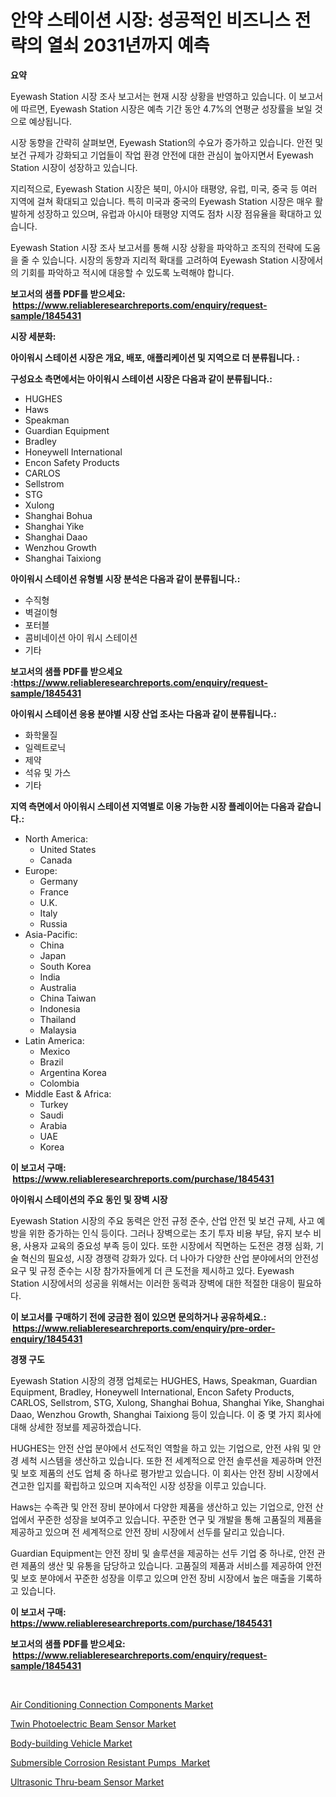 <p><h1>안약 스테이션 시장: 성공적인 비즈니스 전략의 열쇠 2031년까지 예측</h1></p><p><strong>요약</strong></p>
<p><p>Eyewash Station 시장 조사 보고서는 현재 시장 상황을 반영하고 있습니다. 이 보고서에 따르면, Eyewash Station 시장은 예측 기간 동안 4.7%의 연평균 성장률을 보일 것으로 예상됩니다. </p><p>시장 동향을 간략히 살펴보면, Eyewash Station의 수요가 증가하고 있습니다. 안전 및 보건 규제가 강화되고 기업들이 작업 환경 안전에 대한 관심이 높아지면서 Eyewash Station 시장이 성장하고 있습니다. </p><p>지리적으로, Eyewash Station 시장은 북미, 아시아 태평양, 유럽, 미국, 중국 등 여러 지역에 걸쳐 확대되고 있습니다. 특히 미국과 중국의 Eyewash Station 시장은 매우 활발하게 성장하고 있으며, 유럽과 아시아 태평양 지역도 점차 시장 점유율을 확대하고 있습니다. </p><p>Eyewash Station 시장 조사 보고서를 통해 시장 상황을 파악하고 조직의 전략에 도움을 줄 수 있습니다. 시장의 동향과 지리적 확대를 고려하여 Eyewash Station 시장에서의 기회를 파악하고 적시에 대응할 수 있도록 노력해야 합니다.</p></p>
<p><strong>보고서의 샘플 PDF를 받으세요: &nbsp;<a href="https://www.reliableresearchreports.com/enquiry/request-sample/1845431">https://www.reliableresearchreports.com/enquiry/request-sample/1845431</a></strong></p>
<p><strong>시장 세분화:</strong></p>
<p><strong> 아이워시 스테이션 시장은 개요, 배포, 애플리케이션 및 지역으로 더 분류됩니다. :</strong></p>
<p><strong>구성요소 측면에서는 아이워시 스테이션 시장은 다음과 같이 분류됩니다.:</strong></p>
<p><ul><li>HUGHES</li><li>Haws</li><li>Speakman</li><li>Guardian Equipment</li><li>Bradley</li><li>Honeywell International</li><li>Encon Safety Products</li><li>CARLOS</li><li>Sellstrom</li><li>STG</li><li>Xulong</li><li>Shanghai Bohua</li><li>Shanghai Yike</li><li>Shanghai Daao</li><li>Wenzhou Growth</li><li>Shanghai Taixiong</li></ul></p>
<p><strong> 아이워시 스테이션 유형별 시장 분석은 다음과 같이 분류됩니다.:</strong></p>
<p><ul><li>수직형</li><li>벽걸이형</li><li>포터블</li><li>콤비네이션 아이 워시 스테이션</li><li>기타</li></ul></p>
<p><strong>보고서의 샘플 PDF를 받으세요 :<a href="https://www.reliableresearchreports.com/enquiry/request-sample/1845431">https://www.reliableresearchreports.com/enquiry/request-sample/1845431</a></strong></p>
<p><strong> 아이워시 스테이션 응용 분야별 시장 산업 조사는 다음과 같이 분류됩니다.:</strong></p>
<p><ul><li>화학물질</li><li>일렉트로닉</li><li>제약</li><li>석유 및 가스</li><li>기타</li></ul></p>
<p><strong>지역 측면에서 아이워시 스테이션 지역별로 이용 가능한 시장 플레이어는 다음과 같습니다.:</strong></p>
<p><ul>
    <li>
        North America:
        <ul>
            <li>United States</li>
            <li>Canada</li>
        </ul>
    </li>
    <li>
        Europe:
        <ul>
            <li>Germany</li>
            <li>France</li>
            <li>U.K.</li>
            <li>Italy</li>
            <li>Russia</li>
        </ul>
    </li>
    <li>
        Asia-Pacific:
        <ul>
            <li>China</li>
            <li>Japan</li>
            <li>South Korea</li>
            <li>India</li>
            <li>Australia</li>
            <li>China Taiwan</li>
            <li>Indonesia</li>
            <li>Thailand</li>
            <li>Malaysia</li>
        </ul>
    </li>
    <li>
        Latin America:
        <ul>
            <li>Mexico</li>
            <li>Brazil</li>
            <li>Argentina Korea</li>
            <li>Colombia</li>
        </ul>
    </li>
    <li>
        Middle East & Africa:
        <ul>
            <li>Turkey</li>
            <li>Saudi</li>
            <li>Arabia</li>
            <li>UAE</li>
            <li>Korea</li>
        </ul>
    </li>
    </ul></p>
<p><strong>이 보고서 구매: &nbsp;<a href="https://www.reliableresearchreports.com/purchase/1845431">https://www.reliableresearchreports.com/purchase/1845431</a></strong></p>
<p><strong>아이워시 스테이션의 주요 동인 및 장벽 시장</strong></p>
<p><p>Eyewash Station 시장의 주요 동력은 안전 규정 준수, 산업 안전 및 보건 규제, 사고 예방을 위한 증가하는 인식 등이다. 그러나 장벽으로는 초기 투자 비용 부담, 유지 보수 비용, 사용자 교육의 중요성 부족 등이 있다. 또한 시장에서 직면하는 도전은 경쟁 심화, 기술 혁신의 필요성, 시장 경쟁력 강화가 있다. 더 나아가 다양한 산업 분야에서의 안전성 요구 및 규정 준수는 시장 참가자들에게 더 큰 도전을 제시하고 있다. Eyewash Station 시장에서의 성공을 위해서는 이러한 동력과 장벽에 대한 적절한 대응이 필요하다.</p></p>
<p><strong>이 보고서를 구매하기 전에 궁금한 점이 있으면 문의하거나 공유하세요.: &nbsp;<a href="https://www.reliableresearchreports.com/enquiry/pre-order-enquiry/1845431">https://www.reliableresearchreports.com/enquiry/pre-order-enquiry/1845431</a></strong></p>
<p><strong>경쟁 구도</strong></p>
<p><p>Eyewash Station 시장의 경쟁 업체로는 HUGHES, Haws, Speakman, Guardian Equipment, Bradley, Honeywell International, Encon Safety Products, CARLOS, Sellstrom, STG, Xulong, Shanghai Bohua, Shanghai Yike, Shanghai Daao, Wenzhou Growth, Shanghai Taixiong 등이 있습니다. 이 중 몇 가지 회사에 대해 상세한 정보를 제공하겠습니다.</p><p>HUGHES는 안전 산업 분야에서 선도적인 역할을 하고 있는 기업으로, 안전 샤워 및 안경 세척 시스템을 생산하고 있습니다. 또한 전 세계적으로 안전 솔루션을 제공하며 안전 및 보호 제품의 선도 업체 중 하나로 평가받고 있습니다. 이 회사는 안전 장비 시장에서 견고한 입지를 확립하고 있으며 지속적인 시장 성장을 이루고 있습니다.</p><p>Haws는 수족관 및 안전 장비 분야에서 다양한 제품을 생산하고 있는 기업으로, 안전 산업에서 꾸준한 성장을 보여주고 있습니다. 꾸준한 연구 및 개발을 통해 고품질의 제품을 제공하고 있으며 전 세계적으로 안전 장비 시장에서 선두를 달리고 있습니다.</p><p>Guardian Equipment는 안전 장비 및 솔루션을 제공하는 선두 기업 중 하나로, 안전 관련 제품의 생산 및 유통을 담당하고 있습니다. 고품질의 제품과 서비스를 제공하여 안전 및 보호 분야에서 꾸준한 성장을 이루고 있으며 안전 장비 시장에서 높은 매출을 기록하고 있습니다.</p></p>
<p><strong>이 보고서 구매: &nbsp; <a href="https://www.reliableresearchreports.com/purchase/1845431">https://www.reliableresearchreports.com/purchase/1845431</a></strong></p>
<p><strong>보고서의 샘플 PDF를 받으세요: &nbsp;<a href="https://www.reliableresearchreports.com/enquiry/request-sample/1845431">https://www.reliableresearchreports.com/enquiry/request-sample/1845431</a></strong><strong></strong></p>
<p>&nbsp;</p>
<p><p><a href="https://metal-farmhouse-e95.notion.site/Air-Conditioning-Connection-Components-Market-Research-Report-Provides-Critical-Insights-that-can-he-e27345802c2045a89ac5bbd8dc920288">Air Conditioning Connection Components Market</a></p><p><a href="https://view.publitas.com/reportprime-1/global-twin-photoelectric-beam-sensor-market-size-and-market-trends-insights-and-projections-from-2024-to-2031/">Twin Photoelectric Beam Sensor Market</a></p><p><a href="https://gratis-rainforest-2ca.notion.site/Body-building-Vehicle-Market-Size-2024-2031-Global-Industrial-Analysis-Key-Geographical-Regions--e78f682eee4a4d8294fe8dfa2a54b2bb">Body-building Vehicle Market</a></p><p><a href="https://github.com/Hazelklievgspy6vdcsmu106w/Market-Research-Report-List-1/blob/main/submersible-corrosion-resistant-pumps-market.md">Submersible Corrosion Resistant Pumps  Market</a></p><p><a href="https://view.publitas.com/reportprime-1/ultrasonic-thru-beam-sensor-market-a-comprehensive-report-of-its-market-share-growth-trends-2024-2031/">Ultrasonic Thru-beam Sensor Market</a></p></p>
